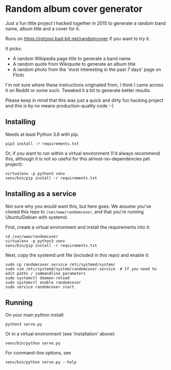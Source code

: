 Random album cover generator
============================

Just a fun little project I hacked together in 2015 to generate a random band name, album title and a cover for it.

Runs on <https://rotzooi.bad-bit.net/randomcover> if you want to try it.

It picks:
- A random Wikipedia page title to generate a band name
- A random quote from Wikiquote to generate an album title
- A random photo from the 'most interesting in the past 7 days' page on Flickr

I'm not sure where these instructions originated from, I think I came across it on Reddit or some such. Tweaked it a bit to generate better results.

Please keep in mind that this was just a quick and dirty fun hacking project and this is by no means production-quality code :-)

Installing
----------
Needs at least Python 3.6 with pip.

```
pip3 install -r requirements.txt
```

Or, if you want to run within a virtual environment (I'd always recommend this, although it is not so useful for this almost-no-dependencies pet project):

```
virtualenv -p python3 venv
venv/bin/pip install -r requirements.txt
```

Installing as a service
-----------------------
Not sure why you would want this, but here goes. We assume you've cloned this repo to `/var/www/randomcover`, and that you're running Ubuntu/Debian with systemd.

First, create a virtual environment and install the requirements into it:
```
cd /var/www/randomcover
virtualenv -p python3 venv
venv/bin/pip install -r requirements.txt
```

Next, copy the systemd unit file (included in this repo) and enable it:
```
sudo cp randomcover.service /etc/systemd/system/
sudo vim /etc/systemd/system/randomcover.service  # If you need to edit paths / commandline parameters
sudo systemctl daemon-reload
sudo systemctl enable randomcover
sudo service randomcover start
```


Running
-------
On your main python install:
```
python3 serve.py
```

Or in a virtual environment (see 'Installation' above):
```
venv/bin/python serve.py
```

For command-line options, see
```
venv/bin/python serve.py --help
```
